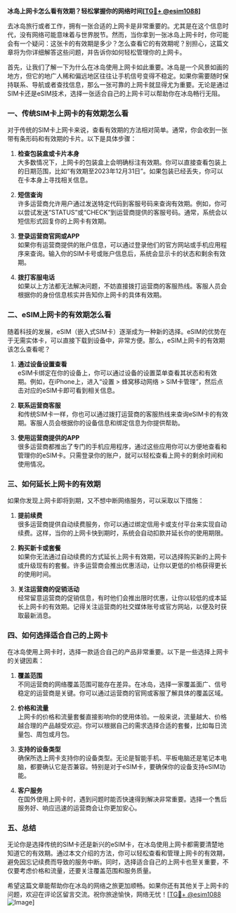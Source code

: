 **冰岛上网卡怎么看有效期？轻松掌握你的网络时间[[TG💪+ @esim1088](https://t.me/s/esim1088)]**

去冰岛旅行或者工作，拥有一张合适的上网卡是非常重要的。尤其是在这个信息时代，没有网络可能意味着与世界脱节。然而，当你拿到一张冰岛上网卡时，你可能会有一个疑问：这张卡的有效期是多少？怎么查看它的有效期呢？别担心，这篇文章将为你详细解答这些问题，并告诉你如何轻松管理你的上网卡。

首先，让我们了解一下为什么在冰岛使用上网卡如此重要。冰岛是一个风景如画的地方，但它的地广人稀和偏远地区往往让手机信号变得不稳定。如果你需要随时保持联系、导航或者查找信息，那么一张可靠的上网卡就显得尤为重要。无论是通过SIM卡还是eSIM技术，选择一张适合自己的上网卡可以帮助你在冰岛畅行无阻。

### **一、传统SIM卡上网卡的有效期怎么看**

对于传统的SIM卡上网卡来说，查看有效期的方法相对简单。通常，你会收到一张带有条形码和有效期的卡片。以下是具体步骤：

1. **检查包装盒或卡片本身**  
   大多数情况下，上网卡的包装盒上会明确标注有效期。你可以直接查看包装上的日期范围，比如“有效期至2023年12月31日”。如果包装已经丢失，你可以在卡本身上寻找相关信息。

2. **短信查询**  
   许多运营商允许用户通过发送特定代码到客服号码来查询有效期。例如，你可以尝试发送“STATUS”或“CHECK”到运营商提供的客服号码。通常，系统会以短信形式回复你的上网卡有效期。

3. **登录运营商官网或APP**  
   如果你有运营商提供的账户信息，可以通过登录他们的官方网站或手机应用程序来查询。输入你的SIM卡号或账户信息后，系统会显示卡的状态和剩余有效期。

4. **拨打客服电话**  
   如果以上方法都无法解决问题，不妨直接拨打运营商的客服热线。客服人员会根据你的身份信息核实并告知你上网卡的具体有效期。

### **二、eSIM上网卡的有效期怎么看**

随着科技的发展，eSIM（嵌入式SIM卡）逐渐成为一种新的选择。eSIM的优势在于无需实体卡，可以直接下载到设备中，非常方便。那么，eSIM上网卡的有效期该怎么查看呢？

1. **通过设备设置查看**  
   eSIM卡绑定在你的设备上，你可以通过设备的设置菜单查看其状态和有效期。例如，在iPhone上，进入“设置 > 蜂窝移动网络 > SIM卡管理”，然后点击对应的eSIM卡即可看到相关信息。

2. **联系运营商客服**  
   和传统SIM卡一样，你也可以通过拨打运营商的客服热线来查询eSIM卡的有效期。客服人员会根据你的设备信息和绑定信息为你提供帮助。

3. **使用运营商提供的APP**  
   很多运营商都推出了专门的手机应用程序，通过这些应用你可以方便地查看和管理你的eSIM卡。只需登录你的账户，就可以轻松查看上网卡的剩余时间和使用情况。

### **三、如何延长上网卡的有效期**

如果你发现上网卡即将到期，又不想中断网络服务，可以采取以下措施：

1. **提前续费**  
   很多运营商提供自动续费服务，你可以通过绑定信用卡或支付平台来实现自动续费。这样，当你的上网卡快到期时，系统会自动扣款并延长你的使用期限。

2. **购买新卡或套餐**  
   如果你无法通过自动续费的方式延长上网卡有效期，可以选择购买新的上网卡或升级现有的套餐。许多运营商会推出优惠活动，让你以更低的价格获得更长的使用时间。

3. **关注运营商的促销活动**  
   经常留意运营商的促销信息，有时他们会推出限时优惠，让你以较低的成本延长上网卡的有效期。记得关注运营商的社交媒体账号或官方网站，以便及时获取最新消息。

### **四、如何选择适合自己的上网卡**

在冰岛使用上网卡时，选择一款适合自己的产品非常重要。以下是一些选择上网卡的关键因素：

1. **覆盖范围**  
   不同运营商的网络覆盖范围可能存在差异。在冰岛，选择一家覆盖面广、信号稳定的运营商是关键。你可以通过运营商的官网或客服了解具体的覆盖区域。

2. **价格和流量**  
   上网卡的价格和流量套餐直接影响你的使用体验。一般来说，流量越大、价格越合理的产品越受欢迎。你可以根据自己的需求选择合适的套餐，比如每日流量包、周包或月包。

3. **支持的设备类型**  
   确保所选上网卡支持你的设备类型。无论是智能手机、平板电脑还是笔记本电脑，都要确认它是否兼容。特别是对于eSIM卡，要确保你的设备支持eSIM功能。

4. **客户服务**  
   在国外使用上网卡时，遇到问题时能否快速得到解决非常重要。选择一个售后服务好、响应迅速的运营商会让你更加安心。

### **五、总结**

无论你是选择传统的SIM卡还是新兴的eSIM卡，在冰岛使用上网卡都需要清楚地知道它的有效期。通过本文介绍的方法，你可以轻松查看和管理上网卡的有效期，避免因忘记续费而导致的服务中断。同时，选择适合自己的上网卡也至关重要，不仅要考虑价格和流量，还要关注覆盖范围和服务质量。

希望这篇文章能帮助你在冰岛的网络之旅更加顺畅。如果你还有其他关于上网卡的问题，欢迎在评论区留言交流。祝你旅途愉快，网络无忧！[[TG💪+ @esim1088](https://t.me/s/esim1088) ![Image](https://i.postimg.cc/4NQfJmqS/Snipaste-2025-05-13-00-14-12.png)]